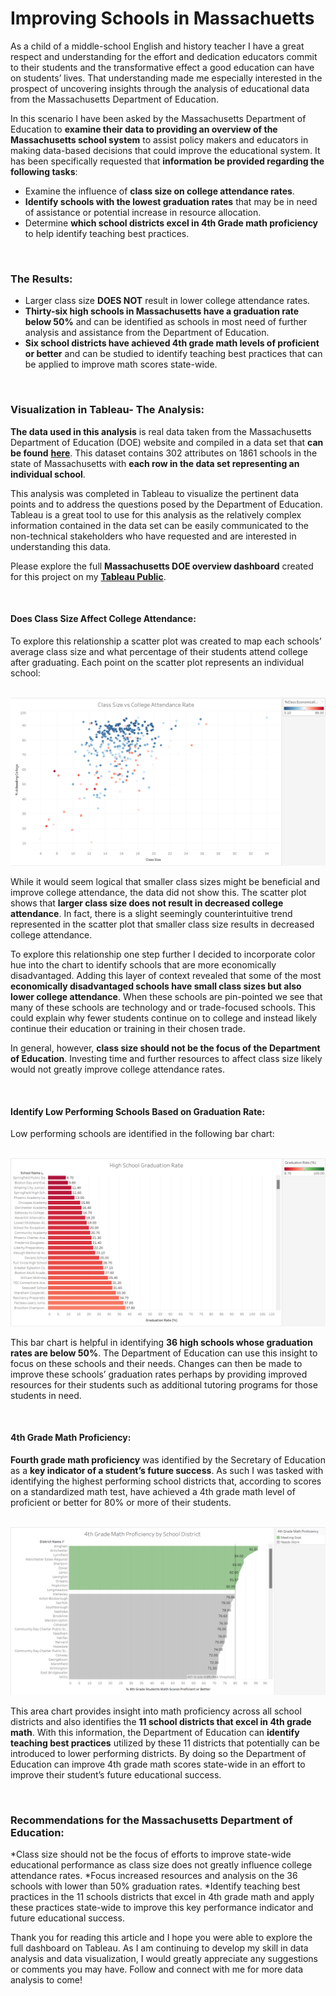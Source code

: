 # Improving Schools in Massachuetts

As a child of a middle-school English and history teacher I have a great respect and understanding for the effort and dedication educators commit to their students and the transformative effect a good education can have on students’ lives. That understanding made me especially interested in the prospect of uncovering insights through the analysis of educational data from the Massachusetts Department of Education.

In this scenario I have been asked by the Massachusetts Department of Education to __examine their data to providing an overview of the Massachusetts school system__ to assist policy makers and educators in making data-based decisions that could improve the educational system. It has been specifically requested that __information be provided regarding the following tasks__:

* Examine the influence of **class size on college attendance rates**.
* __Identify schools with the lowest graduation rates__ that may be in need of assistance or potential increase in resource allocation.
* Determine **which school districts excel in 4th Grade math proficiency** to help identify teaching best practices.

<br/>

### The Results:

* Larger class size __DOES NOT__ result in lower college attendance rates.
* __Thirty-six high schools in Massachusetts have a graduation rate below 50%__ and can be identified as schools in most need of further analysis and assistance from the Department of Education.
* __Six school districts have achieved 4th grade math levels of proficient or better__ and can be studied to identify teaching best practices that can be applied to improve math scores state-wide.

<br/>

### Visualization in Tableau- The Analysis:

**The data used in this analysis** is real data taken from the Massachusetts Department of Education (DOE) website and compiled in a data set that **can be found** [**here**](https://www.kaggle.com/datasets/ndalziel/massachusetts-public-schools-data). This dataset contains 302 attributes on 1861 schools in the state of Massachusetts with **each row in the data set representing an individual school**.

This analysis was completed in Tableau to visualize the pertinent data points and to address the questions posed by the Department of Education. Tableau is a great tool to use for this analysis as the relatively complex information contained in the data set can be easily communicated to the non-technical stakeholders who have requested and are interested in understanding this data. 

Please explore the full **Massachusetts DOE overview dashboard** created for this project on my [**Tableau Public**](https://public.tableau.com/app/profile/andrew.schenk6747/viz/MassachusettsSchoolDistrictProject/MassSchoolsDashboard).

<br/>

#### Does Class Size Affect College Attendance:

To explore this relationship a scatter plot was created to map each schools’ average class size and what percentage of their students attend college after graduating. Each point on the scatter plot represents an individual school:

<br/>

<img src="images/Class Size Viz.png?raw=true"/>

<br/>

While it would seem logical that smaller class sizes might be beneficial and improve college attendance, the data did not show this. The scatter plot shows that **larger class size does not result in decreased college attendance**. In fact, there is a slight seemingly counterintuitive trend represented in the scatter plot that smaller class size results in decreased college attendance. 

To explore this relationship one step further I decided to incorporate color hue into the chart to identify schools that are more economically disadvantaged. Adding this layer of context revealed that some of the most **economically disadvantaged schools have small class sizes but also lower college attendance**. When these schools are pin-pointed we see that many of these schools are technology and or trade-focused schools. This could explain why fewer students continue on to college and instead likely continue their education or training in their chosen trade.

In general, however, **class size should not be the focus of the Department of Education**. Investing time and further resources to affect class size likely would not greatly improve college attendance rates.

<br/> 

#### Identify Low Performing Schools Based on Graduation Rate:

Low performing schools are identified in the following bar chart:

<br/>

<img src="images/GradRateViz.png?raw=true"/>

<br/>

This bar chart is helpful in identifying **36 high schools whose graduation rates are below 50%**. The Department of Education can use this insight to focus on these schools and their needs. Changes can then be made to improve these schools’ graduation rates perhaps by providing improved resources for their students such as additional tutoring programs for those students in need.

<br/>

#### 4th Grade Math Proficiency:

**Fourth grade math proficiency** was identified by the Secretary of Education as a **key indicator of a student’s future success**. As such I was tasked with identifying the highest performing school districts that, according to scores on a standardized math test, have achieved a 4th grade math level of proficient or better for 80% or more of their students.

<br/>

<img src="images/4th Grade Math Viz.png?raw=true"/>

<br/>

This area chart provides insight into math proficiency across all school districts and also identifies the **11 school districts that excel in 4th grade math**. With this information, the Department of Education can **identify teaching best practices** utilized by these 11 districts that potentially can be introduced to lower performing districts. By doing so the Department of Education can improve 4th grade math scores state-wide in an effort to improve their student’s future educational success.

<br/>

### Recommendations for the Massachusetts Department of Education:

*Class size should not be the focus of efforts to improve state-wide educational performance as class size does not greatly influence college attendance rates.
*Focus increased resources and analysis on the 36 schools with lower than 50% graduation rates. 
*Identify teaching best practices in the 11 schools districts that excel in 4th grade math and apply these practices state-wide to improve this key performance indicator and future educational success.
 
Thank you for reading this article and I hope you were able to explore the full dashboard on Tableau. As I am continuing to develop my skill in data analysis and data visualization, I would greatly appreciate any suggestions or comments you may have. Follow and connect with me for more data analysis to come!
